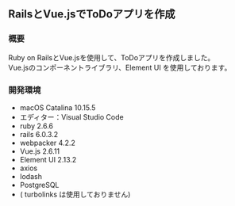 ## RailsとVue.jsでToDoアプリを作成

### 概要

Ruby on RailsとVue.jsを使用して、ToDoアプリを作成しました。  
Vue.jsのコンポーネントライブラリ、Element UI を使用しております。  


### 開発環境

- macOS Catalina 10.15.5
- エディター：Visual Studio Code
- ruby 2.6.6
- rails 6.0.3.2
- webpacker 4.2.2
- Vue.js 2.6.11
- Element UI 2.13.2
- axios
- lodash
- PostgreSQL
- ( turbolinks は使用しておりません)
